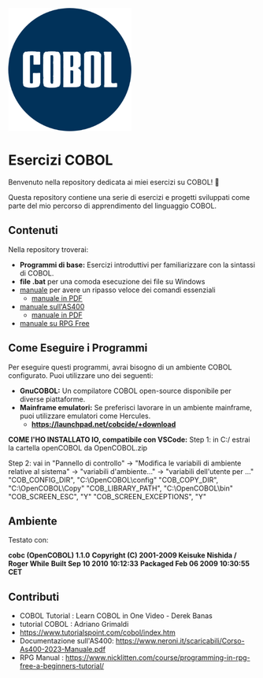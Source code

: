 <img src="./img/logo.png" alt="logoCOBOL" width="250">

# Esercizi COBOL

Benvenuto nella repository dedicata ai miei esercizi su COBOL! 🚀

Questa repository contiene una serie di esercizi e progetti sviluppati come parte del mio percorso di apprendimento del linguaggio COBOL. 

## Contenuti

Nella repository troverai:

- **Programmi di base:** Esercizi introduttivi per familiarizzare con la sintassi di COBOL.
- **file .bat** per una comoda esecuzione dei file su Windows
- [manuale](./MANUAL.MD) per avere un ripasso veloce dei comandi essenziali
  - [manuale in PDF](./MANUAL.pdf)
- [manuale sull'AS400](./AS400%20MANUAL.MD)
  - [manuale in PDF](./AS400%20MANUAL.pdf)
- [manuale su RPG Free](RPG%20Free%20Manual.md)

## Come Eseguire i Programmi

Per eseguire questi programmi, avrai bisogno di un ambiente COBOL configurato. Puoi utilizzare uno dei seguenti:

- **GnuCOBOL:** Un compilatore COBOL open-source disponibile per diverse piattaforme.
- **Mainframe emulatori:** Se preferisci lavorare in un ambiente mainframe, puoi utilizzare emulatori come Hercules.
  - **https://launchpad.net/cobcide/+download**

**COME l'HO INSTALLATO IO, compatibile con VSCode:**
Step 1: in C:/ estrai la cartella openCOBOL da OpenCOBOL.zip

Step 2: vai in "Pannello di controllo" -> "Modifica le variabili di ambiente relative al sistema" -> "variabili d'ambiente..." -> "variabili dell'utente per ..."
"COB_CONFIG_DIR", "C:\OpenCOBOL\config"
"COB_COPY_DIR", "C:\OpenCOBOL\Copy"
"COB_LIBRARY_PATH", "C:\OpenCOBOL\bin"
"COB_SCREEN_ESC", "Y"
"COB_SCREEN_EXCEPTIONS", "Y"

## Ambiente

Testato con:

**cobc (OpenCOBOL) 1.1.0**
**Copyright (C) 2001-2009 Keisuke Nishida / Roger While**
**Built    Sep 10 2010 10:12:33**
**Packaged Feb 06 2009 10:30:55 CET**

## Contributi

- COBOL Tutorial : Learn COBOL in One Video - Derek Banas
- tutorial COBOL : Adriano Grimaldi
- https://www.tutorialspoint.com/cobol/index.htm
- Documentazione sull'AS400: https://www.neroni.it/scaricabili/Corso-As400-2023-Manuale.pdf
- RPG Manual : https://www.nicklitten.com/course/programming-in-rpg-free-a-beginners-tutorial/
